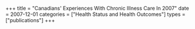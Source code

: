 +++
title = "Canadians' Experiences With Chronic Illness Care In 2007"
date = 2007-12-01
categories = ["Health Status and Health Outcomes"]
types = ["publications"]
+++
